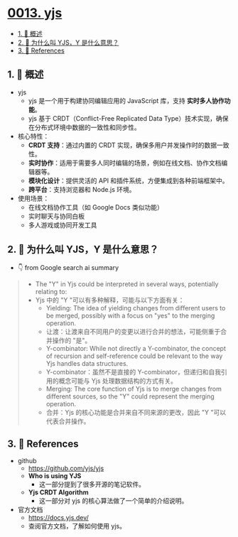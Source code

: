 # [0013. yjs](https://github.com/Tdahuyou/TNotes.git-notes/tree/main/notes/0013.%20yjs)

<!-- region:toc -->

- [1. 📝 概述](#1--概述)
- [2. 🤔 为什么叫 YJS，Y 是什么意思？](#2--为什么叫-yjsy-是什么意思)
- [3. 🔗 References](#3--references)

<!-- endregion:toc -->

## 1. 📝 概述

- yjs
  - yjs 是一个用于构建协同编辑应用的 JavaScript 库，支持 **实时多人协作功能**。
  - yjs 基于 CRDT（Conflict-Free Replicated Data Type）技术实现，确保在分布式环境中数据的一致性和同步性。
- 核心特性：
  - **CRDT 支持**：通过内置的 CRDT 实现，确保多用户并发操作时的数据一致性。
  - **实时协作**：适用于需要多人同时编辑的场景，例如在线文档、协作文档编辑器等。
  - **模块化设计**：提供灵活的 API 和插件系统，方便集成到各种前端框架中。
  - **跨平台**：支持浏览器和 Node.js 环境。
- 使用场景：
  - 在线文档协作工具（如 Google Docs 类似功能）
  - 实时聊天与协同白板
  - 多人游戏或协同开发工具

## 2. 🤔 为什么叫 YJS，Y 是什么意思？

- 👇 from Google search ai summary

> - The "Y" in Yjs could be interpreted in several ways, potentially relating to:
> - Yjs 中的 "Y "可以有多种解释，可能与以下方面有关：
>   - Yielding: The idea of yielding changes from different users to be merged, possibly with a focus on "yes" to the merging operation.
>   - 让渡：让渡来自不同用户的变更以进行合并的想法，可能侧重于合并操作的 "是"。
>   - Y-combinator: While not directly a Y-combinator, the concept of recursion and self-reference could be relevant to the way Yjs handles data structures.
>   - Y-combinator：虽然不是直接的 Y-combinator，但递归和自我引用的概念可能与 Yjs 处理数据结构的方式有关。
>   - Merging: The core function of Yjs is to merge changes from different sources, so the "Y" could represent the merging operation.
>   - 合并：Yjs 的核心功能是合并来自不同来源的更改，因此 "Y "可以代表合并操作。

## 3. 🔗 References

- github
  - https://github.com/yjs/yjs
  - **Who is using YJS**
    - 这一部分提到了很多开源的笔记软件。
  - **Yjs CRDT Algorithm**
    - 这一部分对 yjs 的核心算法做了一个简单的介绍说明。
- 官方文档
  - https://docs.yjs.dev/
  - 查阅官方文档，了解如何使用 yjs。
